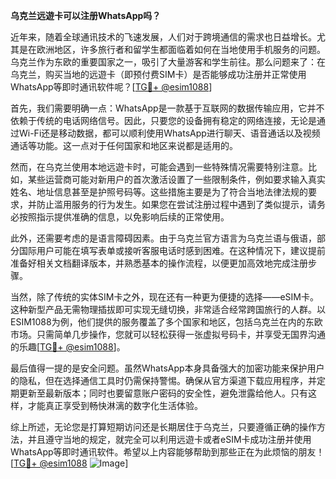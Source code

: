 **乌克兰远遊卡可以注册WhatsApp吗？**

近年来，随着全球通讯技术的飞速发展，人们对于跨境通信的需求也日益增长。尤其是在欧洲地区，许多旅行者和留学生都面临着如何在当地使用手机服务的问题。乌克兰作为东欧的重要国家之一，吸引了大量游客和学生前往。那么问题来了：在乌克兰，购买当地的远遊卡（即预付费SIM卡）是否能够成功注册并正常使用WhatsApp等即时通讯软件呢？[[TG💪+ @esim1088](https://t.me/s/esim1088)]

首先，我们需要明确一点：WhatsApp是一款基于互联网的数据传输应用，它并不依赖于传统的电话网络信号。因此，只要您的设备拥有稳定的网络连接，无论是通过Wi-Fi还是移动数据，都可以顺利使用WhatsApp进行聊天、语音通话以及视频通话等功能。这一点对于任何国家和地区来说都是适用的。

然而，在乌克兰使用本地远遊卡时，可能会遇到一些特殊情况需要特别注意。比如，某些运营商可能对新用户的首次激活设置了一些限制条件，例如要求输入真实姓名、地址信息甚至是护照号码等。这些措施主要是为了符合当地法律法规的要求，并防止滥用服务的行为发生。如果您在尝试注册过程中遇到了类似提示，请务必按照指示提供准确的信息，以免影响后续的正常使用。

此外，还需要考虑的是语言障碍因素。由于乌克兰官方语言为乌克兰语与俄语，部分国际用户可能在填写表单或接听客服电话时感到困难。在这种情况下，建议提前准备好相关文档翻译版本，并熟悉基本的操作流程，以便更加高效地完成注册步骤。

当然，除了传统的实体SIM卡之外，现在还有一种更为便捷的选择——eSIM卡。这种新型产品无需物理插拔即可实现无缝切换，非常适合经常跨国旅行的人群。以ESIM1088为例，他们提供的服务覆盖了多个国家和地区，包括乌克兰在内的东欧市场。只需简单几步操作，您就可以轻松获得一张虚拟号码卡，并享受无国界沟通的乐趣[[TG💪+ @esim1088](https://t.me/s/esim1088)]。

最后值得一提的是安全问题。虽然WhatsApp本身具备强大的加密功能来保护用户的隐私，但在选择通信工具时仍需保持警惕。确保从官方渠道下载应用程序，并定期更新至最新版本；同时也要留意账户密码的安全性，避免泄露给他人。只有这样，才能真正享受到畅快淋漓的数字化生活体验。

综上所述，无论您是打算短期访问还是长期居住于乌克兰，只要遵循正确的操作方法，并且遵守当地的规定，就完全可以利用远遊卡或者eSIM卡成功注册并使用WhatsApp等即时通讯软件。希望以上内容能够帮助到那些正在为此烦恼的朋友！[[TG💪+ @esim1088](https://t.me/s/esim1088) ![Image](https://i.postimg.cc/4NQfJmqS/Snipaste-2025-05-13-00-14-12.png)]